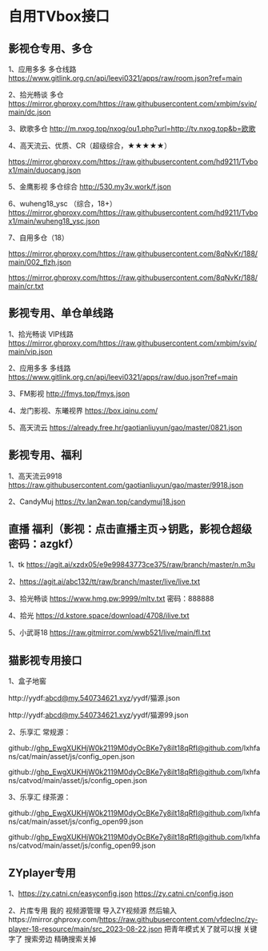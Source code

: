 # 自用TVbox接口
## 影视仓专用、多仓
1、应用多多 多仓线路 https://www.gitlink.org.cn/api/leevi0321/apps/raw/room.json?ref=main

2、拾光畅谈 多仓 https://mirror.ghproxy.com/https://raw.githubusercontent.com/xmbjm/svip/main/dc.json

3、欧歌多仓 http://m.nxog.top/nxog/ou1.php?url=http://tv.nxog.top&b=欧歌

4、高天流云、优质、CR（超级综合，★★★★★）

https://mirror.ghproxy.com/https://raw.githubusercontent.com/hd9211/Tvbox1/main/duocang.json

5、金鹰影视 多仓综合 http://530.my3v.work/f.json

6、wuheng18_ysc （综合，18+）https://mirror.ghproxy.com/https://raw.githubusercontent.com/hd9211/Tvbox1/main/wuheng18_ysc.json

7、自用多仓（18）

https://mirror.ghproxy.com/https://raw.githubusercontent.com/8qNvKr/188/main/002_flzh.json

https://mirror.ghproxy.com/https://raw.githubusercontent.com/8qNvKr/188/main/cr.txt

## 影视专用、单仓单线路
1、拾光畅谈 VIP线路 https://mirror.ghproxy.com/https://raw.githubusercontent.com/xmbjm/svip/main/vip.json

2、应用多多 多线路 https://www.gitlink.org.cn/api/leevi0321/apps/raw/duo.json?ref=main

3、FM影视 http://fmys.top/fmys.json

4、龙门影视、东曦视界 https://box.iqinu.com/

5、高天流云 https://already.free.hr/gaotianliuyun/gao/master/0821.json

## 影视专用、福利
1、高天流云9918 https://raw.githubusercontent.com/gaotianliuyun/gao/master/9918.json

2、CandyMuj https://tv.lan2wan.top/candymuj18.json

## 直播 福利（影视：点击直播主页→钥匙，影视仓超级密码：azgkf）
1、tk https://agit.ai/xzdx05/e9e99843773ce375/raw/branch/master/n.m3u

2、https://agit.ai/abc132/tt/raw/branch/master/live/live.txt

3、拾光畅谈 https://www.hmg.pw:9999/mltv.txt
密码：888888

4、拾光 https://d.kstore.space/download/4708/ilive.txt

5、小武哥18 https://raw.gitmirror.com/wwb521/live/main/fl.txt

## 猫影视专用接口
1、盒子地窖

http://yydf:abcd@my.540734621.xyz/yydf/猫源.json

http://yydf:abcd@my.540734621.xyz/yydf/猫源99.json

2、乐享汇 常规源：

github://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@github.com/lxhfans/cat/main/asset/js/config_open.json

github://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@github.com/lxhfans/catvod/main/asset/js/config_open.json

3、乐享汇 绿茶源：

github://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@github.com/lxhfans/cat/main/asset/js/config_open99.json

github://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@github.com/lxhfans/catvod/main/asset/js/config_open99.json

## ZYplayer专用
1、https://zy.catni.cn/easyconfig.json
https://zy.catni.cn/config.json

2、片库专用
我的 视频源管理 导入ZY视频源 然后输入https://mirror.ghproxy.com/https://raw.githubusercontent.com/vfdeclnc/zy-player-18-resource/main/src_2023-08-22.json
把青年模式关了就可以搜 关键字了
搜索旁边 精确搜索关掉
